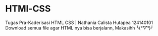 # HTMl-CSS
Tugas Pra-Kaderisasi HTML CSS | Nathania Calista Hutapea 124140101
Download semua file agar HTML nya bisa berjalann, Makasihh ╰(*°▽°*)╯
